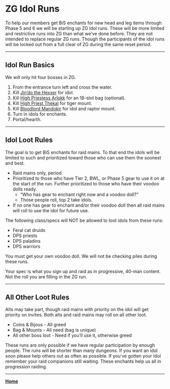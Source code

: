 # ZG Idol Runs

To help our members get BiS enchants for new head and leg items through Phase 5 and 6 we will be starting up ZG idol runs. These will be more limited and restrictive runs into ZG than what we’ve done before. They are not intended to replace regular ZG runs. Though the participants of the idol runs will be locked out from a full clear of ZG during the same reset period.

*****

## Idol Run Basics

We will only hit four bosses in ZG.

1. From the entrance turn left and cross the water.
2. Kill [Jin’do the Hexxer](https://classic.wowhead.com/npc=11380/jindo-the-hexxer) for idol.
3. Kill [High Priestess Arlokk](https://classic.wowhead.com/npc=14515/high-priestess-arlokk) for an 18-slot bag (optional).
4. Kill [High Priest Thekal](https://classic.wowhead.com/npc=14509/high-priest-thekal) for tiger mount.
5. Kill [Bloodlord Mandokir](https://classic.wowhead.com/npc=11382/bloodlord-mandokir) for idol and raptor mount.
6. Turn in idols for enchants.
7. Portal/hearth.

*****

## Idol Loot Rules

The goal is to get BiS enchants for raid mains. To that end the idols will be limited to such and prioritized toward those who can use them the soonest and best.

*   Raid mains only, period.
*   Prioritized to those who have Tier 2, BWL, or Phase 5 gear to use it on at the start of the run. Further prioritized to those who have their voodoo dolls ready.
    *   “Who has gear to enchant right now and a voodoo doll?”
    *   Those people roll, top 2 take idols.
*   If no one has gear to enchant and/or their voodoo doll then all raid mains will roll to use the idol for future use.

The following class/specs will NOT be allowed to loot idols from these runs:

*   Feral cat druids
*   DPS priests
*   DPS paladins
*   DPS warriors

You must get your own voodoo doll. We will not be checking piles during these runs.

Your spec is what you sign up and raid as in progressive, 40-man content. Not the roll you are filling in the ZG run.

*****

## All Other Loot Rules

Alts may take part, though raid mains with priority on the idol will get priority on invites. Both alts and raid mains may roll on all other loot.

*   Coins & Bijous - All greed
*   Bag & Mounts - All need (bag is unique)
*   All other boss loot - Need if you’ll use it, otherwise greed

These runs are only possible if we have regular participation by enough people. The runs will be shorter than many dungeons. If you want an idol soon please help others out as often as possible. If you’ve gotten your idol remember your raid companions still waiting. These enchants help us all in progression raiding.

*****

**[Home](https://queuebitt.github.io/)**
